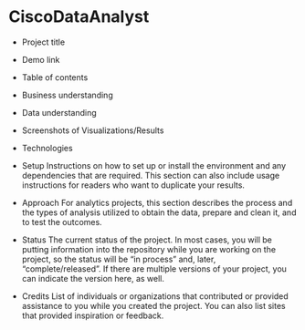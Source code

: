 # CiscoDataAnalyst

- Project title
- Demo link
- Table of contents
- Business understanding
- Data understanding
- Screenshots of Visualizations/Results
- Technologies
- Setup
  Instructions on how to set up or install the environment and any dependencies that are required. This section can also include usage instructions for readers who want to duplicate your results.
- Approach
For analytics projects, this section describes the process and the types of analysis utilized to obtain the data, prepare and clean it, and to test the outcomes.

- Status
The current status of the project. In most cases, you will be putting information into the repository while you are working on the project, so the status will be “in process” and, later, “complete/released”. If there are multiple versions of your project, you can indicate the version here, as well.
- Credits
  List of individuals or organizations that contributed or provided assistance to you while you created the project. You can also list sites that provided inspiration or feedback. 
  
